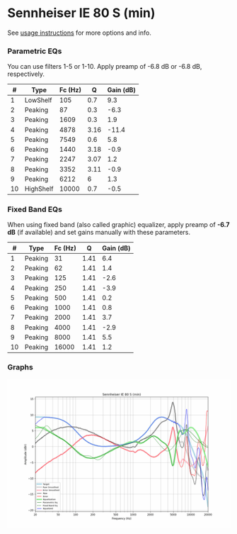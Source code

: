 # Sennheiser IE 80 S (min)
See [usage instructions](https://github.com/jaakkopasanen/AutoEq#usage) for more options and info.

### Parametric EQs
You can use filters 1-5 or 1-10. Apply preamp of -6.8 dB or -6.8 dB, respectively.

|   # | Type      |   Fc (Hz) |    Q |   Gain (dB) |
|-----|-----------|-----------|------|-------------|
|   1 | LowShelf  |       105 | 0.7  |         9.3 |
|   2 | Peaking   |        87 | 0.3  |        -6.3 |
|   3 | Peaking   |      1609 | 0.3  |         1.9 |
|   4 | Peaking   |      4878 | 3.16 |       -11.4 |
|   5 | Peaking   |      7549 | 0.6  |         5.8 |
|   6 | Peaking   |      1440 | 3.18 |        -0.9 |
|   7 | Peaking   |      2247 | 3.07 |         1.2 |
|   8 | Peaking   |      3352 | 3.11 |        -0.9 |
|   9 | Peaking   |      6212 | 6    |         1.3 |
|  10 | HighShelf |     10000 | 0.7  |        -0.5 |

### Fixed Band EQs
When using fixed band (also called graphic) equalizer, apply preamp of **-6.7 dB** (if available) and set gains manually with these parameters.

|   # | Type    |   Fc (Hz) |    Q |   Gain (dB) |
|-----|---------|-----------|------|-------------|
|   1 | Peaking |        31 | 1.41 |         6.4 |
|   2 | Peaking |        62 | 1.41 |         1.4 |
|   3 | Peaking |       125 | 1.41 |        -2.6 |
|   4 | Peaking |       250 | 1.41 |        -3.9 |
|   5 | Peaking |       500 | 1.41 |         0.2 |
|   6 | Peaking |      1000 | 1.41 |         0.8 |
|   7 | Peaking |      2000 | 1.41 |         3.7 |
|   8 | Peaking |      4000 | 1.41 |        -2.9 |
|   9 | Peaking |      8000 | 1.41 |         5.5 |
|  10 | Peaking |     16000 | 1.41 |         1.2 |

### Graphs
![](./Sennheiser%20IE%2080%20S%20(min).png)
